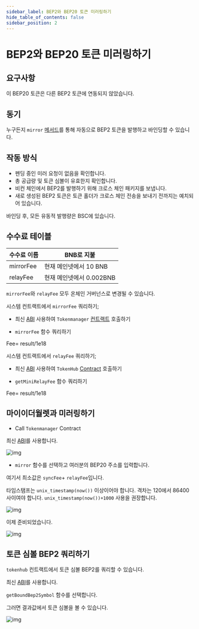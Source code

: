 ```yaml
---
sidebar_label: BEP2와 BEP20 토큰 미러링하기
hide_table_of_contents: false
sidebar_position: 2
---
```


# BEP2와 BEP20 토큰 미러링하기

## 요구사항

이 BEP20 토큰은 다른 BEP2 토큰에 연동되지 않았습니다.

## 동기

누구든지 `mirror` [메서드](https://github.com/bnb-chain/bsc-genesis-contract/blob/af4f3993303213052222f55c721e661862d19638/contracts/TokenManager.sol#L331)를 통해 자동으로 BEP2 토큰을 발행하고 바인딩할 수 있습니다.

## 작동 방식

- 펜딩 중인 미러 요청이 없음을 확인합니다.
- 총 공급량 및 토큰 심볼이 유효한지 확인합니다.
- 비컨 체인에서 BEP2를 발행하기 위해 크로스 체인 패키지를 보냅니다.
- 새로 생성된 BEP2 토큰은 토큰 홀더가 크로스 체인 전송을 보내기 전까지는 예치되어 있습니다.

바인딩 후, 모든 유동적 발행량은 BSC에 있습니다.

## 수수료 테이블

| 수수료 이름    | BNB로 지불|
| ----------- | ---------------------------- |
| mirrorFee   | 현재 메인넷에서 10 BNB  |
| relayFee    | 현재 메인넷에서 0.002BNB |

`mirrorFee`와 `relayFee` 모두 온체인 거버넌스로 변경될 수 있습니다.

시스템 컨트랙트에서 `mirrorFee` 쿼리하기;

- 최신 [ABI](https://github.com/bnb-chain/bsc-genesis-contract/blob/master/abi/tokenmanager.abi) 사용하여 `Tokenmanager` [컨트랙트](https://testnet.bscscan.com/address/0x0000000000000000000000000000000000001008#writeContract) 호출하기

- `mirrorFee` 함수 쿼리하기

Fee= result/1e18

시스템 컨트랙트에서 `relayFee` 쿼리하기;

-  최신 [ABI](https://github.com/bnb-chain/bsc-genesis-contract/blob/master/abi/tokenhub.abi) 사용하여 `TokenHub` [Contract](https://testnet.bscscan.com/address/0x0000000000000000000000000000000000001008#writeContract) 호출하기

- `getMiniRelayFee` 함수 쿼리하기

Fee= result/1e18

## 마이이더월렛과 미러링하기

- Call `Tokenmanager` Contract

최신 [ABI](https://github.com/bnb-chain/bsc-genesis-contract/blob/master/abi/tokenmanager.abi)를 사용합니다.

![img](https://lh5.googleusercontent.com/SYyvWVcLHELSE72JSXqBwMJB6Y50jMz5HgH6irmCbyxGwr-W_Hz-vbm4IqWXAqE2hvCAXaqNKfs28ZhGFtMrMrDgWvDfEkHPunnSuxSKPpLBtuxmiX-b5yRjfczENJxKDrqSAYWy)

- `mirror` 함수를 선택하고 여러분의 BEP20 주소를 입력합니다.

여기서 최소값은 `syncFee`+ `relayFee`입니다.

타임스탬프는 `unix_timestamp(now())` 이상이어야 합니다. 격차는 120에서 86400 사이여야 합니다. `unix_timestamp(now())+1000` 사용을 권장합니다.

![img](https://lh3.googleusercontent.com/_DpAMjJwZeujn5bud485SPV014Gf4W8DRIcN9Y9FQyPxt3bveWPK8BImBbKF8pNHlE33a88I3aFLfP04uDZ8iFDvnUHtIj8cTuk_uEmImhsOmDU01UxtkNiHYNKxPGQ5jzLMpTzm)

이제 준비되었습니다.

![img](https://lh4.googleusercontent.com/4SrlLnt8g699kcX6cRYviG1GXko7QQQsym4vShNOz3BVvlR9qUtCxGjoK5Mo8XUK23YQUTjgrPXRKLN9Qk_DVkmoVCEhO9K4g94CkrgJM6P8xTb4rV5r2TF0t61EKfxzS3M6fIyB)

## 토큰 심볼 BEP2 쿼리하기

`tokenhub` 컨트랙트에서 토큰 심볼 BEP2를 쿼리할 수 있습니다.

최신 [ABI](https://raw.githubusercontent.com/bnb-chain/bsc-genesis-contract/master/abi/tokenhub.abi)를 사용합니다.

`getBoundBep2Symbol` 함수를 선택합니다.

그러면 결과값에서 토큰 심볼을 볼 수 있습니다.

![img](https://lh6.googleusercontent.com/i1NSu3t9lWEo5lRmsNw7moE_okqZe7VOto1vjGl3MXhQIoNJUJ0wMEwx-68LYRfMKbTs8TfCXzPGWJ7Oj9nSdtF3vo4wVnb_QFCeeC6RQk6kweQOe61_isnt8BOQs7mGmPpz7PKP)